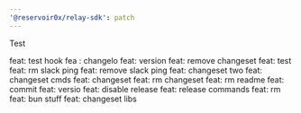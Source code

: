 ```yaml
---
'@reservoir0x/relay-sdk': patch
---
```


Test


feat: test hook
fea : changelo
feat: version
feat: remove changeset
feat: test
feat: rm slack ping
feat: remove slack ping
feat: changeset two
feat: changeset cmds
feat: changeset
feat: rm changeset
feat: rm readme
feat: commit
feat: versio
feat: disable release
feat: release commands
feat: rm
feat: bun stuff
feat: changeset libs